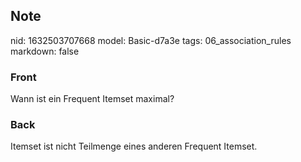 ## Note
nid: 1632503707668
model: Basic-d7a3e
tags: 06_association_rules
markdown: false

### Front
Wann ist ein Frequent Itemset maximal?

### Back
Itemset ist nicht Teilmenge eines anderen Frequent Itemset.
